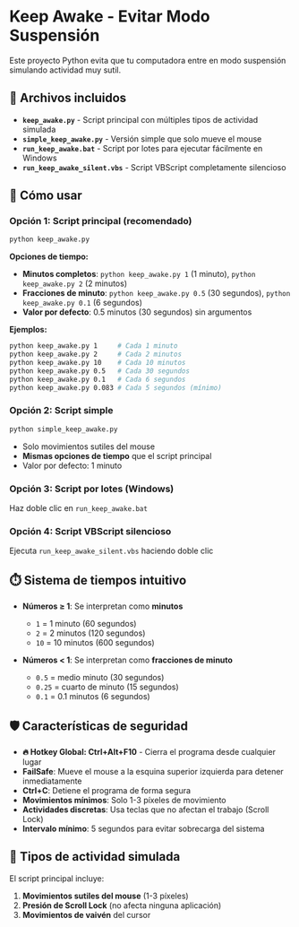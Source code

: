 # Keep Awake - Evitar Modo Suspensión

Este proyecto Python evita que tu computadora entre en modo suspensión simulando actividad muy sutil.

## 📁 Archivos incluidos

- **`keep_awake.py`** - Script principal con múltiples tipos de actividad simulada
- **`simple_keep_awake.py`** - Versión simple que solo mueve el mouse
- **`run_keep_awake.bat`** - Script por lotes para ejecutar fácilmente en Windows
- **`run_keep_awake_silent.vbs`** - Script VBScript completamente silencioso

## 🚀 Cómo usar

### Opción 1: Script principal (recomendado)
```bash
python keep_awake.py
```

**Opciones de tiempo:**
- **Minutos completos**: `python keep_awake.py 1` (1 minuto), `python keep_awake.py 2` (2 minutos)
- **Fracciones de minuto**: `python keep_awake.py 0.5` (30 segundos), `python keep_awake.py 0.1` (6 segundos)
- **Valor por defecto**: 0.5 minutos (30 segundos) sin argumentos

**Ejemplos:**
```bash
python keep_awake.py 1     # Cada 1 minuto
python keep_awake.py 2     # Cada 2 minutos
python keep_awake.py 10    # Cada 10 minutos
python keep_awake.py 0.5   # Cada 30 segundos
python keep_awake.py 0.1   # Cada 6 segundos
python keep_awake.py 0.083 # Cada 5 segundos (mínimo)
```

### Opción 2: Script simple
```bash
python simple_keep_awake.py
```
- Solo movimientos sutiles del mouse
- **Mismas opciones de tiempo** que el script principal
- Valor por defecto: 1 minuto

### Opción 3: Script por lotes (Windows)
Haz doble clic en `run_keep_awake.bat`

### Opción 4: Script VBScript silencioso
Ejecuta `run_keep_awake_silent.vbs` haciendo doble clic

## ⏱️ Sistema de tiempos intuitivo

- **Números ≥ 1**: Se interpretan como **minutos**
  - `1` = 1 minuto (60 segundos)
  - `2` = 2 minutos (120 segundos)
  - `10` = 10 minutos (600 segundos)

- **Números < 1**: Se interpretan como **fracciones de minuto**
  - `0.5` = medio minuto (30 segundos)
  - `0.25` = cuarto de minuto (15 segundos)
  - `0.1` = 0.1 minutos (6 segundos)

## 🛡️ Características de seguridad

- **🔥 Hotkey Global: Ctrl+Alt+F10** - Cierra el programa desde cualquier lugar
- **FailSafe**: Mueve el mouse a la esquina superior izquierda para detener inmediatamente
- **Ctrl+C**: Detiene el programa de forma segura
- **Movimientos mínimos**: Solo 1-3 píxeles de movimiento
- **Actividades discretas**: Usa teclas que no afectan el trabajo (Scroll Lock)
- **Intervalo mínimo**: 5 segundos para evitar sobrecarga del sistema

## 🎯 Tipos de actividad simulada

El script principal incluye:
1. **Movimientos sutiles del mouse** (1-3 píxeles)
2. **Presión de Scroll Lock** (no afecta ninguna aplicación)
3. **Movimientos de vaivén** del cursor